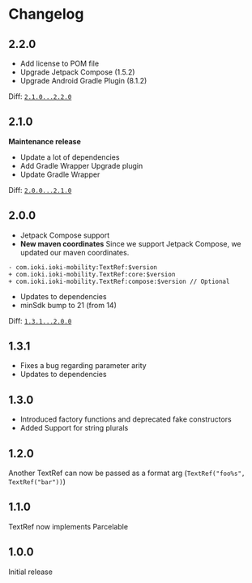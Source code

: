 # Changelog

## 2.2.0

* Add license to POM file
* Upgrade Jetpack Compose (1.5.2)
* Upgrade Android Gradle Plugin (8.1.2)

Diff: [`2.1.0...2.2.0`](https://github.com/ioki-mobility/TextRef/compare/2.1.0...2.2.0)

## 2.1.0

**Maintenance release**
* Update a lot of dependencies
* Add Gradle Wrapper Upgrade plugin
* Update Gradle Wrapper

Diff: [`2.0.0...2.1.0`](https://github.com/ioki-mobility/TextRef/compare/2.0.0...2.1.0)

## 2.0.0

* Jetpack Compose support
* **New maven coordinates**
Since we support Jetpack Compose, we updated our maven coordinates.
```
- com.ioki.ioki-mobility:TextRef:$version
+ com.ioki.ioki-mobility.TextRef:core:$version
+ com.ioki.ioki-mobility.TextRef:compose:$version // Optional
```

* Updates to dependencies
* minSdk bump to 21 (from 14)

Diff: [`1.3.1...2.0.0`](https://github.com/ioki-mobility/TextRef/compare/1.3.1...2.0.0)

## 1.3.1

* Fixes a bug regarding parameter arity
* Updates to dependencies

## 1.3.0

* Introduced factory functions and deprecated fake constructors
* Added Support for string plurals

## 1.2.0

Another TextRef can now be passed as a format arg (`TextRef("foo%s", TextRef("bar"))`)

## 1.1.0

TextRef now implements Parcelable

## 1.0.0

Initial release
